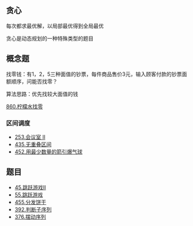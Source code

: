 ## 贪心

每次都求最优解，以局部最优得到全局最优

贪心是动态规划的一种特殊类型的题目

## 概念题

找零钱：有1，2，5三种面值的钞票，每件商品售价3元，输入顾客付款的钞票面额顺序，问能否找零？

算法思路：优先找较大面值的钱

[860.柠檬水找零](../algorithms/801-900/860.%20柠檬水找零.md)

### 区间调度

- [253.会议室 II](../algorithms/201-300/253.%20会议室%20II.md)
- [435.无重叠区间](https://github.com/muyids/leetcode/blob/master/algorithms/401-500/435.%20无重叠区间.md)
- [452.用最少数量的箭引爆气球](https://github.com/muyids/leetcode/blob/master/algorithms/401-500/452.%20用最少数量的箭引爆气球.md)

## 题目

- [45.跳跃游戏II](https://github.com/muyids/leetcode/blob/master/algorithms/1-100/45.%20跳跃游戏%20II.md)
- [55.跳跃游戏](https://github.com/muyids/leetcode/blob/master/algorithms/1-100/55.%20跳跃游戏.md)
- [455.分发饼干](https://github.com/muyids/leetcode/blob/master/algorithms/401-500/455.%20分发饼干.md)
- [392.判断子序列](https://github.com/muyids/leetcode/blob/master/algorithms/301-400/392.%20判断子序列.md)
- [376.摆动序列]('https://github.com/muyids/leetcode/blob/master/algorithms/301-400/376.%20摆动序列.md')
